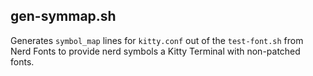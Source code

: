 ## gen-symmap.sh

Generates ```symbol_map``` lines for ```kitty.conf``` out of the ```test-font.sh``` from Nerd Fonts to provide nerd symbols a Kitty Terminal with non-patched fonts.

